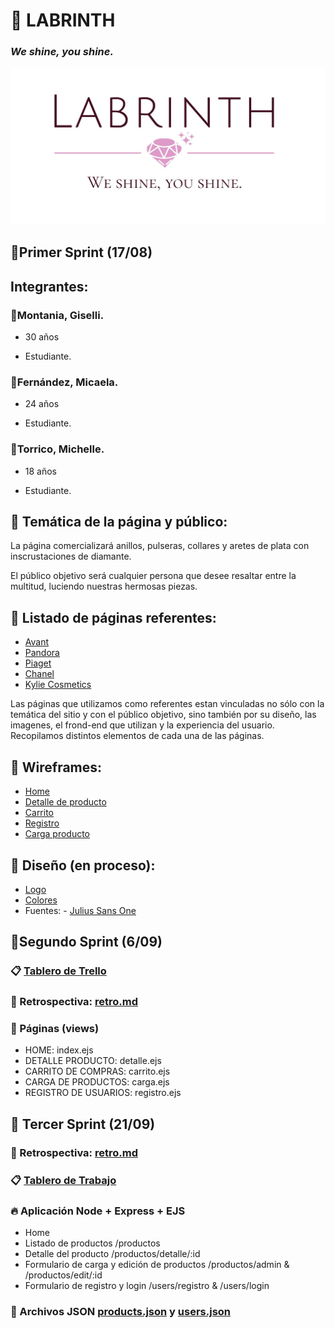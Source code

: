 # :gem: LABRINTH
### _We shine, you shine._
![logotipo](/design/logos/LogoLB.png)

## :round_pushpin:Primer Sprint (17/08)

## Integrantes:

### :hibiscus:Montania, Giselli.
- 30 años

- Estudiante.
### :hibiscus:Fernández, Micaela.
- 24 años

- Estudiante.
### :hibiscus:Torrico, Michelle.
- 18 años

- Estudiante.
## :loudspeaker: Temática de la página y público:
La página comercializará anillos, pulseras, collares y aretes de plata con inscrustaciones de diamante.


El público objetivo será cualquier persona que desee resaltar entre la multitud, luciendo nuestras hermosas piezas.

## :page_facing_up: Listado de páginas referentes:
- [Avant](https://avantjoyas.com//)
- [Pandora](https://www.pandora.net/es-ar)
- [Piaget](https://www.piaget.com/)
- [Chanel](https://www.chanel.com/lx/joyeria/)
- [Kylie Cosmetics](https://www.kyliecosmetics.com/)

Las páginas que utilizamos como referentes estan vinculadas no sólo con la temática del sitio y con el público objetivo, sino también por su diseño, las imagenes, el frond-end que utilizan y la experiencia del usuario. Recopilamos distintos elementos de cada una de las páginas.

## :open_file_folder: Wireframes:
- [Home](https://github.com/MichelleTorrico/Grupo_6_Labrinth/blob/master/wireframes/home.png)
- [Detalle de producto](https://github.com/MichelleTorrico/Grupo_6_Labrinth/blob/master/wireframes/detalleproducto.png)
- [Carrito](https://github.com/MichelleTorrico/Grupo_6_Labrinth/blob/master/wireframes/carrito.png)
- [Registro](https://github.com/MichelleTorrico/Grupo_6_Labrinth/blob/master/wireframes/register.png)
- [Carga producto](https://github.com/MichelleTorrico/Grupo_6_Labrinth/blob/master/wireframes/CargaProducto.png)

## :nail_care: Diseño (en proceso):

- [Logo](https://github.com/MichelleTorrico/Grupo_6_Labrinth/blob/master/design/logos/LogoLB.png)
- [Colores](https://github.com/MichelleTorrico/Grupo_6_Labrinth/tree/master/design/colors)
- Fuentes:
         - [Julius Sans One](https://fonts.google.com/specimen/Julius+Sans+One?query=juliu)



## :round_pushpin:Segundo Sprint (6/09)

### :clipboard: [Tablero de Trello](https://trello.com/b/jG9AMdQz/grupo-6-labrinth)

### :mag_right: Retrospectiva: [retro.md](https://github.com/MichelleTorrico/Grupo_6_Labrinth/blob/master/retro.md)

### :page_facing_up: Páginas (views)
- HOME: index.ejs
- DETALLE PRODUCTO: detalle.ejs        
- CARRITO DE COMPRAS: carrito.ejs      
- CARGA DE PRODUCTOS: carga.ejs         
- REGISTRO DE USUARIOS: registro.ejs

## :round_pushpin: Tercer Sprint (21/09)

### :mag_right: Retrospectiva: [retro.md](https://github.com/MichelleTorrico/Grupo_6_Labrinth/blob/master/retro.md)

### :clipboard: [Tablero de Trabajo](https://trello.com/b/jG9AMdQz/grupo-6-labrinth)


### :fire: Aplicación Node + Express + EJS
- Home
- Listado de productos                          /productos
- Detalle del producto                          /productos/detalle/:id
- Formulario de carga y edición de productos    /productos/admin   &   /productos/edit/:id
- Formulario de registro y login                /users/registro & /users/login


### :briefcase: Archivos JSON [products.json](https://github.com/MichelleTorrico/Grupo_6_Labrinth/blob/master/labrinth/data/productosDataBase.json) y [users.json](https://github.com/MichelleTorrico/Grupo_6_Labrinth/blob/master/labrinth/data/dbUsers.json)



